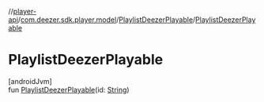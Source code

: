 //[player-api](../../../index.md)/[com.deezer.sdk.player.model](../index.md)/[PlaylistDeezerPlayable](index.md)/[PlaylistDeezerPlayable](-playlist-deezer-playable.md)

# PlaylistDeezerPlayable

[androidJvm]\
fun [PlaylistDeezerPlayable](-playlist-deezer-playable.md)(id: [String](https://kotlinlang.org/api/latest/jvm/stdlib/kotlin/-string/index.html))
